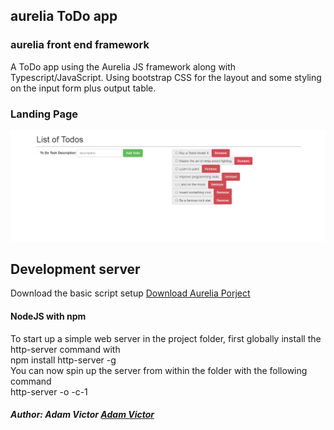 ## aurelia ToDo app  
  
### aurelia front end framework
A ToDo app using the Aurelia JS framework along with Typescript/JavaScript. Using bootstrap CSS for the layout and some styling on the input form plus output table.

### Landing  Page
![alt text](https://github.com/abenjamin1313/aurelia-to-do-app/blob/master/images/landing-page.png)  
  

## Development server
Download the basic script setup [Download Aurelia Porject](http://aurelia.io/downloads/basic-aurelia-project.zip)  

#### NodeJS with npm
To start up a simple web server in the project folder, first globally install the http-server command with   
npm install http-server -g  
You can now spin up the server from within the folder with the following command  
http-server -o -c-1

##### Author: Adam Victor [Adam Victor](http://amvwebsolutions.com/)   